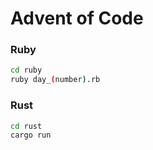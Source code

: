 # Advent of Code

### Ruby

```sh
cd ruby
ruby day_(number).rb
```


### Rust

```sh
cd rust
cargo run
```
